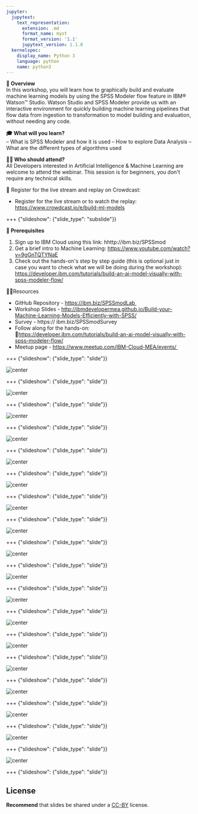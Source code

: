 ```yaml
---
jupyter:
  jupytext:
    text_representation:
      extension: .md
      format_name: myst
      format_version: '1.1'
      jupytext_version: 1.1.0
  kernelspec:
    display_name: Python 3
    language: python
    name: python3
---
```

<!-- 
+++ {"slideshow": {"slide_type": "slide"}}

# Tutorial slides

- Slides are optional (e.g., you may not use them if your presentation is via live coding).
- If the pre-recorded presentations will use slides, we request that you deposit the slides in this folder.

+++ {"slideshow": {"slide_type": "slide"}}

## Use text-based source

- We ask that you use text-based formats for your slides, e.g., markdown 
- This markdown file is an example source for slides using `nbconvert` and Reveal. See the GitHub action '.github/workflows/slides.yml' in this repo so see how this markdown file is converted to a HTML slide show and published on GitHub Pages - https://fawazsiddiqi.github.io/slides_to_pages

+++ {"slideshow": {"slide_type": "subslide"}}

## An example sub-slide

- Another option: you can write your slide content using markdown and use an app for slide design, like [Deckset](https://www.deckset.com) or similar.

+++ {"slideshow": {"slide_type": "slide"}}

## Naming convention and file list

- Use a **naming convention** where each file name starts with a number, reflecting the order of use in the presentation of the tutorial.
- List your slide files in a markdown, with a brief description.


+++ {"slideshow": {"slide_type": "slide"}} 
-->


**🌟 Overview** <br />
In this workshop, you will learn how to graphically build and evaluate machine learning models by using the SPSS Modeler flow feature in IBM® Watson™ Studio. Watson Studio and SPSS Modeler provide us with an interactive environment for quickly building machine learning pipelines that flow data from ingestion to transformation to model building and evaluation, without needing any code.


**🎓 What will you learn?** <br />
– What is SPSS Modeler and how it is used
– How to explore Data Analysis
– What are the different types of algorithms used

**👩‍💻 Who should attend?** <br />
All Developers interested in Artificial Intelligence & Machine Learning are welcome to attend the webinar. This session is for beginners, you don't require any technical skills.

🍉 Register for the live stream and replay on Crowdcast: <br/>
- Register for the live stream or to watch the replay: https://www.crowdcast.io/e/build-ml-models

+++ {"slideshow": {"slide_type": "subslide"}}

**🎈 Prerequisites** <br />
1. Sign up to IBM Cloud using this link: hhttp://ibm.biz/SPSSmod
2. Get a brief intro to Machine Learning: https://www.youtube.com/watch?v=9gGnTQTYNaE
3. Check out the hands-on's step by step guide (this is optional just in case you want to check what we will be doing during the workshop): https://developer.ibm.com/tutorials/build-an-ai-model-visually-with-spss-modeler-flow/

👩‍💻Resources <br />
- GitHub Repository - https://ibm.biz/SPSSmodLab 
- Workshop Slides - http://ibmdevelopermea.github.io/Build-your-Machine-Learning-Models-Efficiently-with-SPSS/
- Survey - https:// ibm.biz/SPSSmodSurvey
- Follow along for the hands-on: https://developer.ibm.com/tutorials/build-an-ai-model-visually-with-spss-modeler-flow/
- Meetup page - https://www.meetup.com/IBM-Cloud-MEA/events/ 

+++ {"slideshow": {"slide_type": "slide"}}

![center](https://github.com/IBMDeveloperMEA/Build-your-Machine-Learning-Models-Efficiently-with-SPSS/blob/main/images/slide_images/Slide1.jpeg?raw=true)

+++ {"slideshow": {"slide_type": "slide"}}

![center](https://github.com/IBMDeveloperMEA/Build-your-Machine-Learning-Models-Efficiently-with-SPSS/blob/main/images/slide_images/Slide2.jpeg?raw=true)

+++ {"slideshow": {"slide_type": "slide"}}

![center](https://github.com/IBMDeveloperMEA/Build-your-Machine-Learning-Models-Efficiently-with-SPSS/blob/main/images/slide_images/Slide3.jpeg?raw=true)

+++ {"slideshow": {"slide_type": "slide"}}

![center](https://github.com/IBMDeveloperMEA/Build-your-Machine-Learning-Models-Efficiently-with-SPSS/blob/main/images/slide_images/Slide4.jpeg?raw=true)

+++ {"slideshow": {"slide_type": "slide"}}

![center](https://github.com/IBMDeveloperMEA/Build-your-Machine-Learning-Models-Efficiently-with-SPSS/blob/main/images/slide_images/Slide5.jpeg?raw=true)

+++ {"slideshow": {"slide_type": "slide"}}

![center](https://github.com/IBMDeveloperMEA/Build-your-Machine-Learning-Models-Efficiently-with-SPSS/blob/main/images/slide_images/Slide6.jpeg?raw=true)

+++ {"slideshow": {"slide_type": "slide"}}

![center](https://github.com/IBMDeveloperMEA/Build-your-Machine-Learning-Models-Efficiently-with-SPSS/blob/main/images/slide_images/Slide7.jpeg?raw=true)

+++ {"slideshow": {"slide_type": "slide"}}

![center](https://github.com/IBMDeveloperMEA/Build-your-Machine-Learning-Models-Efficiently-with-SPSS/blob/main/images/slide_images/Slide8.jpeg?raw=true)

+++ {"slideshow": {"slide_type": "slide"}}

![center](https://github.com/IBMDeveloperMEA/Build-your-Machine-Learning-Models-Efficiently-with-SPSS/blob/main/images/slide_images/Slide9.jpeg?raw=true)

+++ {"slideshow": {"slide_type": "slide"}}

![center](https://github.com/IBMDeveloperMEA/Build-your-Machine-Learning-Models-Efficiently-with-SPSS/blob/main/images/slide_images/Slide10.jpeg?raw=true)

+++ {"slideshow": {"slide_type": "slide"}}

![center](https://github.com/IBMDeveloperMEA/Build-your-Machine-Learning-Models-Efficiently-with-SPSS/blob/main/images/slide_images/Slide11.jpeg?raw=true)

+++ {"slideshow": {"slide_type": "slide"}}

![center](https://github.com/IBMDeveloperMEA/Build-your-Machine-Learning-Models-Efficiently-with-SPSS/blob/main/images/slide_images/Slide12.jpeg?raw=true)

+++ {"slideshow": {"slide_type": "slide"}}

![center](https://github.com/IBMDeveloperMEA/Build-your-Machine-Learning-Models-Efficiently-with-SPSS/blob/main/images/slide_images/Slide13.jpeg?raw=true)

+++ {"slideshow": {"slide_type": "slide"}}

![center](https://github.com/IBMDeveloperMEA/Build-your-Machine-Learning-Models-Efficiently-with-SPSS/blob/main/images/slide_images/Slide14.jpeg?raw=true)

+++ {"slideshow": {"slide_type": "slide"}}

![center](https://github.com/IBMDeveloperMEA/Build-your-Machine-Learning-Models-Efficiently-with-SPSS/blob/main/images/slide_images/Slide15.jpeg?raw=true)

+++ {"slideshow": {"slide_type": "slide"}}

![center](https://github.com/IBMDeveloperMEA/Build-your-Machine-Learning-Models-Efficiently-with-SPSS/blob/main/images/slide_images/Slide16.jpeg?raw=true)

+++ {"slideshow": {"slide_type": "slide"}}

![center](https://github.com/IBMDeveloperMEA/Build-your-Machine-Learning-Models-Efficiently-with-SPSS/blob/main/images/slide_images/Slide17.jpeg?raw=true)

+++ {"slideshow": {"slide_type": "slide"}}

![center](https://github.com/IBMDeveloperMEA/Build-your-Machine-Learning-Models-Efficiently-with-SPSS/blob/main/images/slide_images/Slide18.jpeg?raw=true)

+++ {"slideshow": {"slide_type": "slide"}}
## License

**Recommend** that slides be shared under a [CC-BY](https://creativecommons.org/licenses/by/4.0/) license.
